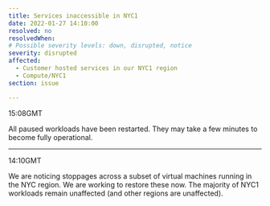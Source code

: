 ```yaml
---
title: Services inaccessible in NYC1
date: 2022-01-27 14:10:00
resolved: no
resolvedWhen:
# Possible severity levels: down, disrupted, notice
severity: disrupted
affected:
  - Customer hosted services in our NYC1 region
  - Compute/NYC1
section: issue

---
```


15:08GMT

All paused workloads have been restarted. They may take a few minutes to become fully operational.

---

14:10GMT

We are noticing stoppages across a subset of virtual machines running in the NYC region. We are working to restore these now. The majority of NYC1 workloads remain unaffected (and other regions are unaffected).
